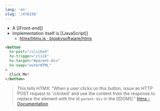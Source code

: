 ```yaml
---
lang: 'en'
slug: '/47A158'
---
```


- A [[Front-end]]
- Implementation itself is [[JavaScript]]
  - [htmx/htmx.js · bigskysoftware/htmx](https://github.com/bigskysoftware/htmx/blob/master/src/htmx.js)

```html
<button
  hx-post="/clicked"
  hx-trigger="click"
  hx-target="#parent-div"
  hx-swap="outerHTML"
>
  Click Me!
</button>
```

> This tells HTMX: "When a user clicks on this button, issue an HTTP POST request to '/clicked' and use the content from the response to replace the element with the id `parent-div` in the [[DOM]]." [htmx - Documentation](https://htmx.org/docs/)
